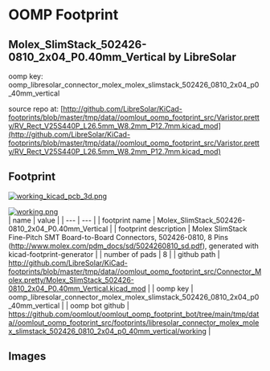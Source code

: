 # OOMP Footprint  
## Molex_SlimStack_502426-0810_2x04_P0.40mm_Vertical  by LibreSolar  
  
oomp key: oomp_libresolar_connector_molex_molex_slimstack_502426_0810_2x04_p0_40mm_vertical  
  
source repo at: [http://github.com/LibreSolar/KiCad-footprints/blob/master/tmp/data//oomlout_oomp_footprint_src/Varistor.pretty/RV_Rect_V25S440P_L26.5mm_W8.2mm_P12.7mm.kicad_mod](http://github.com/LibreSolar/KiCad-footprints/blob/master/tmp/data//oomlout_oomp_footprint_src/Varistor.pretty/RV_Rect_V25S440P_L26.5mm_W8.2mm_P12.7mm.kicad_mod)  
## Footprint  
  
[![working_kicad_pcb_3d.png](working_kicad_pcb_3d_600.png)](working_kicad_pcb_3d.png)  
  
[![working.png](working_600.png)](working.png)  
| name | value | 
| --- | --- | 
| footprint name | Molex_SlimStack_502426-0810_2x04_P0.40mm_Vertical | 
| footprint description | Molex SlimStack Fine-Pitch SMT Board-to-Board Connectors, 502426-0810, 8 Pins (http://www.molex.com/pdm_docs/sd/5024260810_sd.pdf), generated with kicad-footprint-generator | 
| number of pads | 8 | 
| github path | http://github.com/LibreSolar/KiCad-footprints/blob/master/tmp/data//oomlout_oomp_footprint_src/Connector_Molex.pretty/Molex_SlimStack_502426-0810_2x04_P0.40mm_Vertical.kicad_mod | 
| oomp key | oomp_libresolar_connector_molex_molex_slimstack_502426_0810_2x04_p0_40mm_vertical | 
| oomp bot github | https://github.com/oomlout/oomlout_oomp_footprint_bot/tree/main/tmp/data//oomlout_oomp_footprint_src/footprints/libresolar_connector_molex_molex_slimstack_502426_0810_2x04_p0_40mm_vertical/working | 
## Images  
